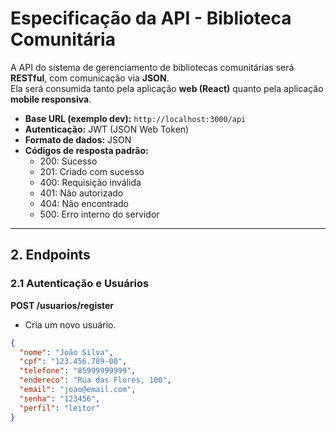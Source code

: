 # Especificação da API - Biblioteca Comunitária

A API do sistema de gerenciamento de bibliotecas comunitárias será **RESTful**, com comunicação via **JSON**.  
Ela será consumida tanto pela aplicação **web (React)** quanto pela aplicação **mobile responsiva**.  

- **Base URL (exemplo dev):** `http://localhost:3000/api`
- **Autenticação:** JWT (JSON Web Token)
- **Formato de dados:** JSON
- **Códigos de resposta padrão:**
  - 200: Sucesso
  - 201: Criado com sucesso
  - 400: Requisição inválida
  - 401: Não autorizado
  - 404: Não encontrado
  - 500: Erro interno do servidor

---

## 2. Endpoints

### 2.1 Autenticação e Usuários
**POST /usuarios/register**  
- Cria um novo usuário.  
```json
{
  "nome": "João Silva",
  "cpf": "123.456.789-00",
  "telefone": "85999999999",
  "endereco": "Rua das Flores, 100",
  "email": "joao@email.com",
  "senha": "123456",
  "perfil": "leitor"
}

